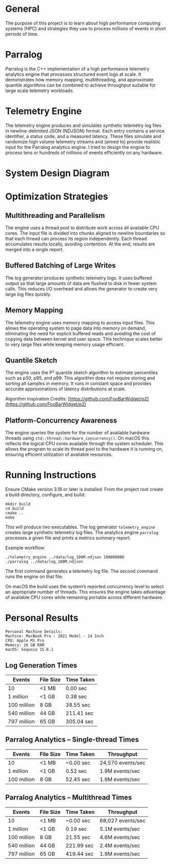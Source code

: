 # General

The purpose of this project is to learn about high performance computing systems (HPC) and strategies they use to process millions of events in short periods of time.

# Parralog

Parralog is the C++ implementation of a high performance telemetry analytics engine that processes structured event logs at scale. It demonstrates how memory mapping, multithreading, and approximate quantile algorithms can be combined to achieve throughput suitable for large scale telemetry workloads.

# Telemetry Engine

The telemetry engine produces and simulates synthetic telemetry log files in newline-delimited JSON (NDJSON) format. Each entry contains a service identifier, a status code, and a measured latency. These files simulate and randomize high volume telemetry streams and (aimed to) provide realistic input for the Parralog analytics engine. I tried to design the engine to process tens or hundreds of millions of events efficiently on any hardware.

# System Design Diagram

# Optimization Strategies

## Multithreading and Parallelism

The engine uses a thread pool to distribute work across all available CPU cores. The input file is divided into chunks aligned to newline boundaries so that each thread can process its region independently. Each thread accumulates results locally, avoiding contention. At the end, results are merged into a single report.

## Buffered Batching of Large Writes

The log generator produces synthetic telemetry logs. It uses buffered output so that large amounts of data are flushed to disk in fewer system calls. This reduces I/O overhead and allows the generator to create very large log files quickly.

## Memory Mapping

The telemetry engine uses memory mapping to access input files. This allows the operating system to page data into memory on demand, eliminating the need for explicit buffered reads and avoiding the cost of copying data between kernel and user space. This technique scales better to very large files while keeping memory usage efficient.

## Quantile Sketch

The engine uses the P² quantile sketch algorithm to estimate percentiles such as p50, p95, and p99. This algorithm does not require storing and sorting all samples in memory. It runs in constant space and provides accurate approximations of latency distributions at scale.

Algorithm Inspiration Credits: [https://github.com/FooBarWidget/p2](https://github.com/FooBarWidget/p2)

## Platform-Concurrency Awareness

The engine queries the system for the number of available hardware threads using `std::thread::hardware_concurrency()`. On macOS this reflects the logical CPU cores available through the system scheduler. This allows the program to scale its thread pool to the hardware it is running on, ensuring efficient utilization of available resources.

# Running Instructions

Ensure CMake version 3.16 or later is installed. From the project root create a build directory, configure, and build:

```
mkdir build
cd build
cmake ..
make
```

This will produce two executables. The log generator `telemetry_engine` creates large synthetic telemetry log files. The analytics engine `parralog` processes a given file and prints a metrics summary report.

Example workflow:

```
./telemetry_engine ../data/log_100M.ndjson 100000000
./parralog ../data/log_100M.ndjson
```

The first command generates a telemetry log file. The second command runs the engine on that file.

On macOS the build uses the system’s reported concurrency level to select an appropriate number of threads. This ensures the engine takes advantage of available CPU cores while remaining portable across different hardware.

# Personal Results

```
Personal Machine Details:
Machine: MacBook Pro - 2021 Model - 14 Inch
CPU: Apple M1 Pro
Memory: 16 GB RAM
macOS: Sequoia 15.6.1
```

## Log Generation Times

| Events      | File Size | Time Taken |
| ----------- | --------- | ---------- |
| 10          | <1 MB     | 0.00 sec   |
| 1 million   | <1 GB     | 0.38 sec   | (Originally 0.47 seconds without buffered batching)
| 100 million | 8 GB      | 38.55 sec  | (Originally 48.21 seconds without buffered batching)
| 540 million | 44 GB     | 211.41 sec |
| 797 million | 65 GB     | 305.04 sec |

## Parralog Analytics – Single-thread Times

| Events      | File Size | Time Taken | Throughput        |
| ----------- | --------- | ---------- | ----------------- |
| 10          | <1 MB     | \~0.00 sec | 24,570 events/sec |
| 1 million   | <1 GB     | 0.52 sec   | 1.9M events/sec   |
| 100 million | 8 GB      | 52.45 sec  | 1.9M events/sec   |

## Parralog Analytics – Multithread Times

| Events      | File Size | Time Taken | Throughput        |
| ----------- | --------- | ---------- | ----------------- |
| 10          | <1 MB     | \~0.00 sec | 68,027 events/sec |
| 1 million   | <1 GB     | 0.19 sec   | 5.1M events/sec   |
| 100 million | 8 GB      | 21.55 sec  | 4.6M events/sec   |
| 540 million | 44 GB     | 221.99 sec | 2.4M events/sec   |
| 797 million | 65 GB     | 419.44 sec | 1.9M events/sec   |